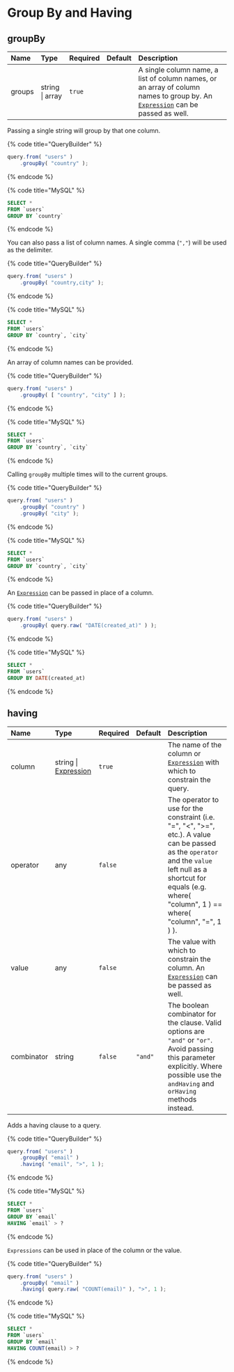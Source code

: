# Group By and Having

## groupBy

| Name | Type | Required | Default | Description |
| :--- | :--- | :--- | :--- | :--- |
| groups | string \| array | `true` |  | A single column name, a list of column names, or an array of column names to group by.  An [`Expression`](raw-expressions.md) can be passed as well. |

Passing a single string will group by that one column.

{% code title="QueryBuilder" %}
```javascript
query.from( "users" )
    .groupBy( "country" );
```
{% endcode %}

{% code title="MySQL" %}
```sql
SELECT *
FROM `users`
GROUP BY `country`
```
{% endcode %}

You can also pass a list of column names.  A single comma \(`","`\) will be used as the delimiter.

{% code title="QueryBuilder" %}
```javascript
query.from( "users" )
    .groupBy( "country,city" );
```
{% endcode %}

{% code title="MySQL" %}
```sql
SELECT *
FROM `users`
GROUP BY `country`, `city`
```
{% endcode %}

An array of column names can be provided.

{% code title="QueryBuilder" %}
```javascript
query.from( "users" )
    .groupBy( [ "country", "city" ] );
```
{% endcode %}

{% code title="MySQL" %}
```sql
SELECT *
FROM `users`
GROUP BY `country`, `city`
```
{% endcode %}

Calling `groupBy` multiple times will to the current groups.

{% code title="QueryBuilder" %}
```javascript
query.from( "users" )
    .groupBy( "country" )
    .groupBy( "city" );
```
{% endcode %}

{% code title="MySQL" %}
```sql
SELECT *
FROM `users`
GROUP BY `country`, `city`
```
{% endcode %}

An [`Expression`](raw-expressions.md) can be passed in place of a column.

{% code title="QueryBuilder" %}
```javascript
query.from( "users" )
    .groupBy( query.raw( "DATE(created_at)" ) );
```
{% endcode %}

{% code title="MySQL" %}
```sql
SELECT *
FROM `users`
GROUP BY DATE(created_at)
```
{% endcode %}

## having

| Name | Type | Required | Default | Description |
| :--- | :--- | :--- | :--- | :--- |
| column | string \| [Expression](raw-expressions.md) | `true` |  | The name of the column or [`Expression`](raw-expressions.md) with which to constrain the query. |
| operator | any | `false` |  | The operator to use for the constraint \(i.e. "=", "&lt;", "&gt;=", etc.\). A value can be passed as the `operator` and the `value` left null as a shortcut for equals \(e.g. where\( "column", 1 \) == where\( "column", "=", 1 \) \). |
| value | any | `false` |  | The value with which to constrain the column.  An [`Expression`](raw-expressions.md) can be passed as well. |
| combinator | string | `false` | `"and"` | The boolean combinator for the clause.  Valid options are `"and"` or `"or"`.  Avoid passing this parameter explicitly.  Where possible use the `andHaving` and `orHaving` methods instead. |

Adds a having clause to a query.

{% code title="QueryBuilder" %}
```javascript
query.from( "users" )
    .groupBy( "email" )
    .having( "email", ">", 1 );
```
{% endcode %}

{% code title="MySQL" %}
```sql
SELECT *
FROM `users`
GROUP BY `email`
HAVING `email` > ?
```
{% endcode %}

`Expressions` can be used in place of the column or the value.

{% code title="QueryBuilder" %}
```javascript
query.from( "users" )
    .groupBy( "email" )
    .having( query.raw( "COUNT(email)" ), ">", 1 );
```
{% endcode %}

{% code title="MySQL" %}
```sql
SELECT *
FROM `users`
GROUP BY `email`
HAVING COUNT(email) > ?
```
{% endcode %}

